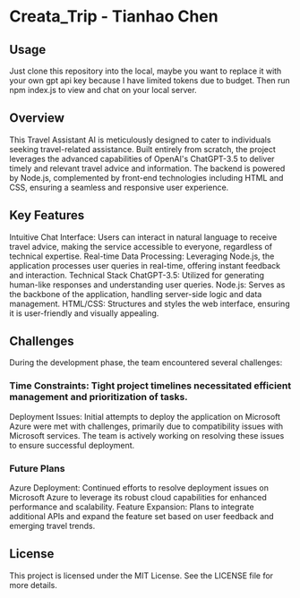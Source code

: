# Creata_Trip - Tianhao Chen

## Usage
Just clone this repository into the local, maybe you want to replace it with your own gpt api key because I have limited tokens due to budget. Then run npm index.js to view and chat on your local server.


## Overview
This Travel Assistant AI is meticulously designed to cater to individuals seeking travel-related assistance. Built entirely from scratch, the project leverages the advanced capabilities of OpenAI's ChatGPT-3.5 to deliver timely and relevant travel advice and information. The backend is powered by Node.js, complemented by front-end technologies including HTML and CSS, ensuring a seamless and responsive user experience.

## Key Features
Intuitive Chat Interface: Users can interact in natural language to receive travel advice, making the service accessible to everyone, regardless of technical expertise.
Real-time Data Processing: Leveraging Node.js, the application processes user queries in real-time, offering instant feedback and interaction.
Technical Stack
ChatGPT-3.5: Utilized for generating human-like responses and understanding user queries.
Node.js: Serves as the backbone of the application, handling server-side logic and data management.
HTML/CSS: Structures and styles the web interface, ensuring it is user-friendly and visually appealing.
## Challenges
During the development phase, the team encountered several challenges:

### Time Constraints: Tight project timelines necessitated efficient management and prioritization of tasks.
Deployment Issues: Initial attempts to deploy the application on Microsoft Azure were met with challenges, primarily due to compatibility issues with Microsoft services. The team is actively working on resolving these issues to ensure successful deployment.
### Future Plans
Azure Deployment: Continued efforts to resolve deployment issues on Microsoft Azure to leverage its robust cloud capabilities for enhanced performance and scalability.
Feature Expansion: Plans to integrate additional APIs and expand the feature set based on user feedback and emerging travel trends.


## License
This project is licensed under the MIT License. See the LICENSE file for more details.
